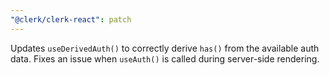 ```yaml
---
"@clerk/clerk-react": patch
---
```


Updates `useDerivedAuth()` to correctly derive `has()` from the available auth data. Fixes an issue when `useAuth()` is called during server-side rendering.
